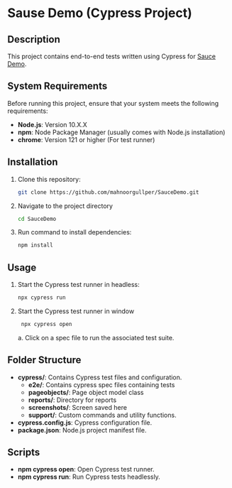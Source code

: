 # Sause Demo (Cypress Project)

## Description
This project contains end-to-end tests written using Cypress for [Sauce Demo](https://www.saucedemo.com/). 

## System Requirements
Before running this project, ensure that your system meets the following requirements:
- **Node.js**: Version 10.X.X
- **npm**: Node Package Manager (usually comes with Node.js installation)
- **chrome**: Version 121 or higher (For test runner)

## Installation
1. Clone this repository:
    ```bash
    git clone https://github.com/mahnoorgullper/SauceDemo.git
    ```
2. Navigate to the project directory
    ```bash
    cd SauceDemo
    ```
3. Run command to install dependencies:
    ```bash
    npm install
    ```

## Usage
1. Start the Cypress test runner in headless:
    ```bash
    npx cypress run
    ```
2. Start the Cypress test runner in window
   ```bash
    npx cypress open
    ```
   a. Click on a spec file to run the associated test suite.

## Folder Structure
- **cypress/**: Contains Cypress test files and configuration.
    - **e2e/**: Contains cypress spec files containing tests
    - **pageobjects/**: Page object model class
    - **reports/**: Directory for reports
    - **screenshots/**: Screen saved here
    - **support/**: Custom commands and utility functions.
- **cypress.config.js**: Cypress configuration file.
- **package.json**: Node.js project manifest file.

## Scripts
- **npm cypress open**: Open Cypress test runner.
- **npm cypress run**: Run Cypress tests headlessly.

